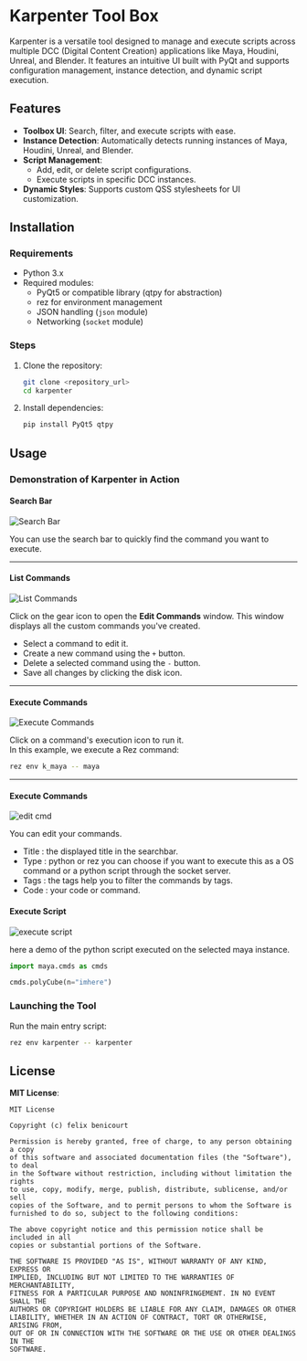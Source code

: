 # Karpenter Tool Box

Karpenter is a versatile tool designed to manage and execute scripts across multiple DCC (Digital Content Creation) applications like Maya, Houdini, Unreal, and Blender. It features an intuitive UI built with PyQt and supports configuration management, instance detection, and dynamic script execution.

## Features

- **Toolbox UI**: Search, filter, and execute scripts with ease.
- **Instance Detection**: Automatically detects running instances of Maya, Houdini, Unreal, and Blender.
- **Script Management**:
  - Add, edit, or delete script configurations.
  - Execute scripts in specific DCC instances.
- **Dynamic Styles**: Supports custom QSS stylesheets for UI customization.

## Installation

### Requirements

- Python 3.x
- Required modules:
  - PyQt5 or compatible library (qtpy for abstraction)
  - rez for environment management
  - JSON handling (`json` module)
  - Networking (`socket` module)

### Steps

1. Clone the repository:

    ```bash
    git clone <repository_url>
    cd karpenter
    ```

2. Install dependencies:

    ```bash
    pip install PyQt5 qtpy
    ```

## Usage

### Demonstration of Karpenter in Action

#### Search Bar
![Search Bar](https://media1.giphy.com/media/v1.Y2lkPTc5MGI3NjExbGZqejBrNzB4MzJzNDliMHgxamlncGZqbWEzcGd3ZGlqeXZwdmszdCZlcD12MV9pbnRlcm5hbF9naWZfYnlfaWQmY3Q9Zw/IidIrvm14Q0lxrQQl2/giphy.webp)

You can use the search bar to quickly find the command you want to execute.

---

#### List Commands
![List Commands](https://media2.giphy.com/media/v1.Y2lkPTc5MGI3NjExeXFrNm1jb3F6ZTVxZ21naHhhZWNxeDA4bWgwNDAwanBsZGw5dHdvcyZlcD12MV9pbnRlcm5hbF9naWZfYnlfaWQmY3Q9Zw/DXwzhMy0CttVJiVMuy/giphy.webp)

Click on the gear icon to open the **Edit Commands** window. This window displays all the custom commands you've created.  
- Select a command to edit it.
- Create a new command using the `+` button.
- Delete a selected command using the `-` button.
- Save all changes by clicking the disk icon.

---

#### Execute Commands
![Execute Commands](https://media4.giphy.com/media/v1.Y2lkPTc5MGI3NjExN2c2MjdzcGl3bWVjc3Nmc2RzajFmdTQyMHdnOTl5bTNlY2VkdmcyMCZlcD12MV9pbnRlcm5hbF9naWZfYnlfaWQmY3Q9Zw/S69wwHgbo2vFtqYN1R/giphy.gif)

Click on a command's execution icon to run it.  
In this example, we execute a Rez command:  
```bash
rez env k_maya -- maya
```

---

#### Execute Commands
![edit cmd](https://media3.giphy.com/media/v1.Y2lkPTc5MGI3NjExbXUwa3MzamNmbWY4czJjaDlnaDU0YjMxOHp5em8wd2VlenpmMmhweCZlcD12MV9pbnRlcm5hbF9naWZfYnlfaWQmY3Q9Zw/6AswTMjNWlqoguxHuw/giphy.webp)

You can edit your commands.

- Title : the displayed title in the searchbar.
- Type : python or rez you can choose if you want to execute this as a OS command or a python script through the socket server.
- Tags : the tags help you to filter the commands by tags.
- Code : your code or command.

#### Execute Script
![execute script](https://media4.giphy.com/media/v1.Y2lkPTc5MGI3NjExam56ZmZjN3VvZ3g3ZGUwaWpxeWozMGN2bHR6NDg4Zmd1MzVsMHl5MCZlcD12MV9pbnRlcm5hbF9naWZfYnlfaWQmY3Q9Zw/k5NAceIsLmXWk9caCl/giphy.gif)

here a demo of the python script executed on the selected maya instance.
```python
import maya.cmds as cmds

cmds.polyCube(n="imhere")
```


### Launching the Tool

Run the main entry script:

```bash
rez env karpenter -- karpenter
```

## License
**MIT License**:

```text
MIT License

Copyright (c) felix benicourt

Permission is hereby granted, free of charge, to any person obtaining a copy
of this software and associated documentation files (the "Software"), to deal
in the Software without restriction, including without limitation the rights
to use, copy, modify, merge, publish, distribute, sublicense, and/or sell
copies of the Software, and to permit persons to whom the Software is
furnished to do so, subject to the following conditions:

The above copyright notice and this permission notice shall be included in all
copies or substantial portions of the Software.

THE SOFTWARE IS PROVIDED "AS IS", WITHOUT WARRANTY OF ANY KIND, EXPRESS OR
IMPLIED, INCLUDING BUT NOT LIMITED TO THE WARRANTIES OF MERCHANTABILITY,
FITNESS FOR A PARTICULAR PURPOSE AND NONINFRINGEMENT. IN NO EVENT SHALL THE
AUTHORS OR COPYRIGHT HOLDERS BE LIABLE FOR ANY CLAIM, DAMAGES OR OTHER
LIABILITY, WHETHER IN AN ACTION OF CONTRACT, TORT OR OTHERWISE, ARISING FROM,
OUT OF OR IN CONNECTION WITH THE SOFTWARE OR THE USE OR OTHER DEALINGS IN THE
SOFTWARE.




